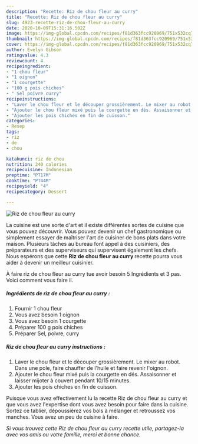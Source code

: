 ```yaml
---
description: "Recette: Riz de chou fleur au curry"
title: "Recette: Riz de chou fleur au curry"
slug: 4923-recette-riz-de-chou-fleur-au-curry
date: 2020-10-09T15:31:16.502Z
image: https://img-global.cpcdn.com/recipes/f81d363fcc920969/751x532cq70/riz-de-chou-fleur-au-curry-photo-principale-de-la-recette.jpg
thumbnail: https://img-global.cpcdn.com/recipes/f81d363fcc920969/751x532cq70/riz-de-chou-fleur-au-curry-photo-principale-de-la-recette.jpg
cover: https://img-global.cpcdn.com/recipes/f81d363fcc920969/751x532cq70/riz-de-chou-fleur-au-curry-photo-principale-de-la-recette.jpg
author: Evelyn Gibson
ratingvalue: 4.3
reviewcount: 4
recipeingredient:
- "1 chou fleur"
- "1 oignon"
- "1 courgette"
- "100 g pois chiches"
- " Sel poivre curry"
recipeinstructions:
- "Laver le chou fleur et le découper grossièrement. Le mixer au robot. Dans une pole, faire chauffer de l&#39;huile et faire revenir l&#39;oignon."
- "Ajouter le chou fleur mixé puis la courgette en dés. Assaisonner et laisser mijoter à couvert pendant 10/15 minutes."
- "Ajouter les pois chiches en fin de cuisson."
categories:
- Resep
tags:
- riz
- de
- chou

katakunci: riz de chou 
nutrition: 240 calories
recipecuisine: Indonesian
preptime: "PT17M"
cooktime: "PT44M"
recipeyield: "4"
recipecategory: Dessert

---
```



![Riz de chou fleur au curry](https://img-global.cpcdn.com/recipes/f81d363fcc920969/751x532cq70/riz-de-chou-fleur-au-curry-photo-principale-de-la-recette.jpg)

La cuisine est une sorte d'art et il existe différentes sortes de cuisine que vous pouvez découvrir. Vous pouvez devenir un chef gastronomique ou simplement essayer de maîtriser l'art de cuisiner de bons plats dans votre maison. Plusieurs tâches au bureau font appel à des cuisiniers, des préparateurs et des superviseurs qui supervisent également les chefs. Nous espérons que cette <strong> Riz de chou fleur au curry </strong> recette pourra vous aider à devenir un meilleur cuisinier.

<!--inarticleads1-->

À faire riz de chou fleur au curry tue avoir besoin 5 Ingrédients et 3 pas. Voici comment vous faire il.

##### Ingrédients de riz de chou fleur au curry :

1. Fournir 1 chou fleur
1. Vous avez besoin 1 oignon
1. Vous avez besoin 1 courgette
1. Préparer 100 g pois chiches
1. Préparer  Sel, poivre, curry




<!--inarticleads2-->

##### Riz de chou fleur au curry instructions :

1. Laver le chou fleur et le découper grossièrement. Le mixer au robot. Dans une pole, faire chauffer de l&#39;huile et faire revenir l&#39;oignon.
1. Ajouter le chou fleur mixé puis la courgette en dés. Assaisonner et laisser mijoter à couvert pendant 10/15 minutes.
1. Ajouter les pois chiches en fin de cuisson.




<!--inarticleads1-->

<p>
Puisque vous avez effectivement lu la recette Riz de chou fleur au curry et que vous avez l'expertise dont vous avez besoin pour faire dans la cuisine. Sortez ce tablier, dépoussiérez vos bols à mélanger et retroussez vos manches. Vous avez un peu de cuisine à faire.
</p>

<p>
<i>Si vous trouvez cette Riz de chou fleur au curry recette utile, partagez-la avec vos amis ou votre famille, merci et bonne chance.</i>
</p>
